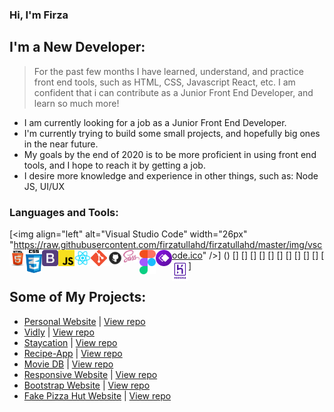 ### Hi, I'm Firza

## I'm a New Developer:

> For the past few months I have learned, understand, and practice front end tools, such as HTML, CSS, Javascript
> React, etc. I am confident that i can contribute as a Junior Front End Developer, and learn so much more!

- I am currently looking for a job as a Junior Front End Developer.
- I'm currently trying to build some small projects, and hopefully big ones in the near future.
- My goals by the end of 2020 is to be more proficient in using front end tools, and I hope to reach it by getting a job.
- I desire more knowledge and experience in other things, such as: Node JS, UI/UX

### Languages and Tools:

[<img align="left" alt="Visual Studio Code" width="26px" "https://raw.githubusercontent.com/firzatullahd/firzatullahd/master/img/vscode.ico" />] ()
[<img align="left" alt="html" width="26px" src="https://raw.githubusercontent.com/firzatullahd/firzatullahd/master/img/html.png" />]
[<img align="left" alt="css" width="26px" src="https://raw.githubusercontent.com/firzatullahd/firzatullahd/master/img/css.png" />]
[<img align="left" alt="bootstrap" width="26px" src="https://raw.githubusercontent.com/firzatullahd/firzatullahd/master/img/bootstrap.png" />]
[<img align="left" alt="js" width="26px" src="https://raw.githubusercontent.com/firzatullahd/firzatullahd/master/img/js.png" />]
[<img align="left" alt="react" width="26px" src="https://raw.githubusercontent.com/firzatullahd/firzatullahd/master/img/React.png" />]
[<img align="left" alt="git" width="26px" src="https://raw.githubusercontent.com/firzatullahd/firzatullahd/master/img/git.png" />]
[<img align="left" alt="github" width="26px" src="https://raw.githubusercontent.com/firzatullahd/firzatullahd/master/img/github.png" />]
[<img align="left" alt="sass" width="26px" src="https://raw.githubusercontent.com/firzatullahd/firzatullahd/master/img/sass.png" />]
[<img align="left" alt="figma" width="26px" src="https://raw.githubusercontent.com/firzatullahd/firzatullahd/master/img/figma.png" />]
[<img align="left" alt="whimsical" width="26px" src="https://raw.githubusercontent.com/firzatullahd/firzatullahd/master/img/whimsical.png" />]
[<img align="left" alt="heroku" width="26px" src="https://raw.githubusercontent.com/firzatullahd/firzatullahd/master/img/heroku.png" />]

## Some of My Projects:

- [Personal Website] | [View repo](https://github.com/firzatullahd/firzatullahd.github.io)
- [Vidly] | [View repo](https://github.com/firzatullahd/vidly)
- [Staycation] | [View repo](https://github.com/firzatullahd/staycation)
- [Recipe-App] | [View repo](https://github.com/firzatullahd/recipe-app)
- [Movie DB] | [View repo](https://github.com/firzatullahd/implement-moviedb-api)
- [Responsive Website] | [View repo](https://github.com/firzatullahd/responsive-web)
- [Bootstrap Website] | [View repo](https://github.com/firzatullahd/bootstrap)
- [Fake Pizza Hut Website] | [View repo](https://github.com/firzatullahd/wpu-hut)

[personal website]: https://firzatullahd.github.io
[bootstrap website]: https://firzatullahd.github.io/bootstrap
[vidly]: https://firzatullahd-vidly.herokuapp.com/
[staycation]: https://firzatullahd-staycation.herokuapp.com/
[recipe-app]: https://firzatullahd-recipe-app.herokuapp.com/
[responsive website]: https://firzatullahd.github.io/responsive-web
[movie db]: https://firzatullahd.github.io/implement-moviedb-api
[fake pizza hut website]: https://firzatullahd.github.io/wpu-hut
